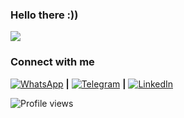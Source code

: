 ### Hello there :))
![](https://raw.githubusercontent.com/Schweinepriester/Schweinepriester/master/MeagerHardtofindAlbertosaurus-size_restricted.gif)  

### Connect with me
[![WhatsApp](https://img.shields.io/badge/WhatsApp-25D366?style=for-the-badge&logo=whatsapp&logoColor=white)](https://wa.me/213672650550) **|** [![Telegram](https://img.shields.io/badge/Telegram-2CA5E0?style=for-the-badge&logo=telegram&logoColor=white)](https://t.me/thabeeet) **|** [![LinkedIn](https://img.shields.io/badge/LinkedIn-0077B5?style=for-the-badge&logo=linkedin&logoColor=white)](https://www.linkedin.com/in/thabet-charef-khodja-97ab03347)

![Profile views](https://komarev.com/ghpvc/?username=thabet1thabet1&color=blue&style=flat-square)
